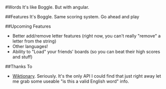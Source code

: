 #Words
It's like Boggle. But with angular.

##Features
It's Boggle. Same scoring system. Go ahead and play

##Upcoming Features
 - Better add/remove letter features (right now, you can't really "remove" a letter from the string)
 - Other languages!
 - Ability to "Load" your friends' boards (so you can beat their high scores and stuff)

 ##Thanks To
 - [Wiktionary](https://en.wiktionary.org/wiki/Wiktionary:Main_Page). Seriously. It's the only API I could find that just right away let me grab some useable "is this a valid English word" info.